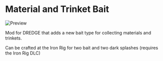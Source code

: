 # Material and Trinket Bait

![Preview](https://github.com/user-attachments/assets/025e4c41-6e38-4799-90f8-1ced8a4ed341)

Mod for DREDGE that adds a new bait type for collecting materials and trinkets.

Can be crafted at the Iron Rig for two bait and two dark splashes (requires the Iron Rig DLC)
